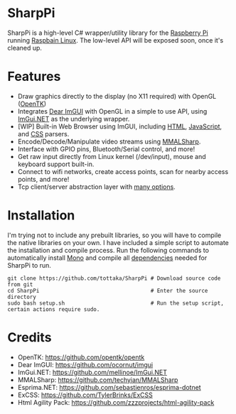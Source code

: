 # SharpPi
SharpPi is a high-level C# wrapper/utility library for the [Raspberry Pi](https://www.raspberrypi.org/) running [Raspbain Linux](https://www.raspberrypi.org/downloads/raspbian/). 
The low-level API will be exposed soon, once it's cleaned up.

# Features
- Draw graphics directly to the display (no X11 required) with OpenGL ([OpenTK](https://github.com/opentk/opentk))
- Integrates [Dear ImGUI](https://github.com/ocornut/imgui) with OpenGL in a simple to use API, using [ImGui.NET](https://github.com/mellinoe/ImGui.NET) as the underlying wrapper.
- [WIP] Built-in Web Browser using ImGUI, including [HTML](https://html-agility-pack.net/), [JavaScript](https://github.com/sebastienros/esprima-dotnet), and [CSS](https://github.com/TylerBrinks/ExCSS) parsers.
- Encode/Decode/Manipulate video streams using [MMALSharp](https://github.com/techyian/MMALSharp/).
- Interface with GPIO pins, Bluetooth/Serial control, and more!
- Get raw input directly from Linux kernel (/dev/input), mouse and keyboard support built-in.
- Connect to wifi networks, create access points, scan for nearby access points, and more!
- Tcp client/server abstraction layer with [many options](https://github.com/tottaka/SharpPi).

# Installation
I'm trying not to include any prebuilt libraries, so you will have to compile the native libraries on your own.
I have included a simple script to automate the installation and compile process.
Run the following commands to automatically install [Mono](https://www.mono-project.com/) and compile all [dependencies](https://github.com/tottaka/SharpPi/tree/master/deps/) needed for SharpPi to run.
```
git clone https://github.com/tottaka/SharpPi # Download source code from git
cd SharpPi                                   # Enter the source directory
sudo bash setup.sh                           # Run the setup script, certain actions require sudo.
```

# Credits
- OpenTK: https://github.com/opentk/opentk
- Dear ImGUI: https://github.com/ocornut/imgui
- ImGui.NET: https://github.com/mellinoe/ImGui.NET
- MMALSharp: https://github.com/techyian/MMALSharp
- Esprima.NET: https://github.com/sebastienros/esprima-dotnet
- ExCSS: https://github.com/TylerBrinks/ExCSS
- Html Agility Pack: https://github.com/zzzprojects/html-agility-pack